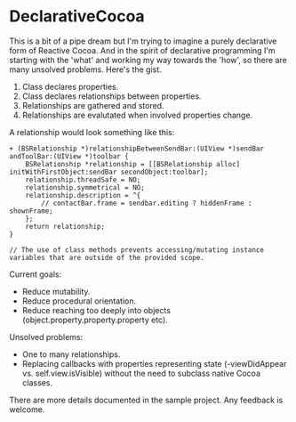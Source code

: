DeclarativeCocoa
================

This is a bit of a pipe dream but I'm trying to imagine a purely declarative form of Reactive Cocoa. And in the spirit of declarative programming I'm starting with the 'what' and working my way towards the 'how', so there are many unsolved problems. Here's the gist.

1. Class declares properties.
2. Class declares relationships between properties.
3. Relationships are gathered and stored.
4. Relationships are evalutated when involved properties change.

A relationship would look something like this:

    + (BSRelationship *)relationshipBetweenSendBar:(UIView *)sendBar andToolBar:(UIView *)toolbar {
        BSRelationship *relationship = [[BSRelationship alloc] initWithFirstObject:sendBar secondObject:toolbar];
        relationship.threadSafe = NO;
        relationship.symmetrical = NO;
        relationship.description = ^{
            // contactBar.frame = sendbar.editing ? hiddenFrame : shownFrame;
        };
        return relationship;
    }
    
    // The use of class methods prevents accessing/mutating instance variables that are outside of the provided scope.

Current goals:
- Reduce mutability.
- Reduce procedural orientation.
- Reduce reaching too deeply into objects (object.property.property.property etc).

Unsolved problems:
- One to many relationships.
- Replacing callbacks with properties representing state (-viewDidAppear vs. self.view.isVisible) without the need to subclass native Cocoa classes.

There are more details documented in the sample project. Any feedback is welcome.
